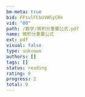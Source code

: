 ```yaml
---
bm-meta: true
bid: FFsulFCbUVWSyCHx
vid: "00"
path: /数学/微积分重要公式.pdf
name: 微积分重要公式
ext: pdf
visual: false
type: unknown
authors: []
tags: []
status: reading
rating: 0
progress: 2
total: 9
---
```

